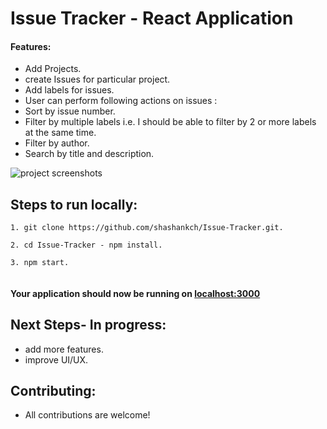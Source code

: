 # Issue Tracker - React Application

#### Features:

- Add Projects.
- create Issues for particular project.
- Add labels for issues.
- User can perform following actions on issues :
- Sort by issue number.
- Filter by multiple labels i.e. I should be able to filter by 2 or more labels at the same time.
- Filter by author.
- Search by title and description.

![project screenshots](helpers/Capture2.PNG)

## Steps to run locally:

```
1. git clone https://github.com/shashankch/Issue-Tracker.git.

2. cd Issue-Tracker - npm install.

3. npm start.


```

#### Your application should now be running on [localhost:3000](https://github.com/shashankch/Issue-Tracker)

## Next Steps- In progress:

- add more features.
- improve UI/UX.

## Contributing:

- All contributions are welcome!
